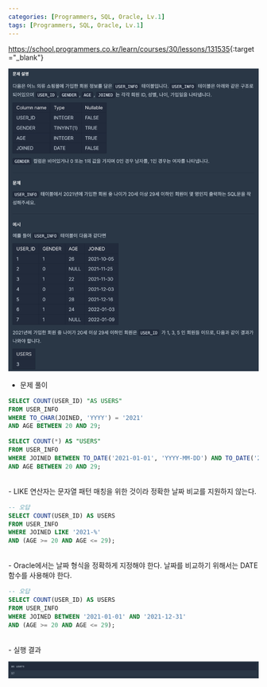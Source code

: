 ```yaml
---
categories: [Programmers, SQL, Oracle, Lv.1]
tags: [Programmers, SQL, Oracle, Lv.1] 
---
```


<https://school.programmers.co.kr/learn/courses/30/lessons/131535>{:target="_blank"}

![문제](/assets/img/programmers/sql/oracle/lv.1/%EC%A1%B0%EA%B1%B4%EC%97%90_%EB%A7%9E%EB%8A%94_%ED%9A%8C%EC%9B%90%EC%88%98_%EA%B5%AC%ED%95%98%EA%B8%B0(1).png)

- 문제 풀이

```sql
SELECT COUNT(USER_ID) "AS USERS"
FROM USER_INFO 
WHERE TO_CHAR(JOINED, 'YYYY') = '2021'
AND AGE BETWEEN 20 AND 29;
```
```sql
SELECT COUNT(*) AS "USERS"
FROM USER_INFO
WHERE JOINED BETWEEN TO_DATE('2021-01-01', 'YYYY-MM-DD') AND TO_DATE('2021-12-31', 'YYYY-MM-DD')
AND AGE BETWEEN 20 AND 29;
```

<br>
- LIKE 연산자는 문자열 패턴 매칭을 위한 것이라 정확한 날짜 비교를 지원하지 않는다.

```sql
-- 오답
SELECT COUNT(USER_ID) AS USERS
FROM USER_INFO
WHERE JOINED LIKE '2021-%'
AND (AGE >= 20 AND AGE <= 29);
```

<br>
- Oracle에서는 날짜 형식을 정확하게 지정해야 한다.  날짜를 비교하기 위해서는 DATE 함수를 사용해야 한다.

```sql
-- 오답
SELECT COUNT(USER_ID) AS USERS
FROM USER_INFO
WHERE JOINED BETWEEN '2021-01-01' AND '2021-12-31'
AND (AGE >= 20 AND AGE <= 29);
```

<br>
- 실행 결과

![실행 결과](/assets/img/programmers/sql/oracle/lv.1/%EC%A1%B0%EA%B1%B4%EC%97%90_%EB%A7%9E%EB%8A%94_%ED%9A%8C%EC%9B%90%EC%88%98_%EA%B5%AC%ED%95%98%EA%B8%B0(2).png)